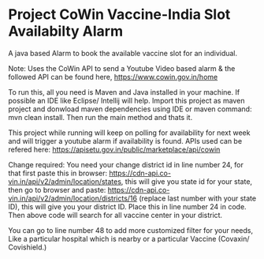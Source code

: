 # Project CoWin Vaccine-India Slot Availabilty Alarm

A java based Alarm to book the available vaccine slot for an individual.

Note: Uses the CoWin API to send a Youtube Video based alarm & the followed API can be found here, https://www.cowin.gov.in/home

To run this, all you need is Maven and Java installed in your machine. If possible an IDE like Eclipse/ Intellij will help. Import this project as maven project and donwload maven dependencies using IDE or maven command: mvn clean install. Then run the main method and thats it.

This project while running will keep on polling for availability for next week and will trigger a youtube alarm if availability is found.
APIs used can be refered here: https://apisetu.gov.in/public/marketplace/api/cowin

Change required:
You need your change district id in line number 24, for that first 
paste this in browser: https://cdn-api.co-vin.in/api/v2/admin/location/states, this will give you state id for your state,
then go to browser and paste: https://cdn-api.co-vin.in/api/v2/admin/location/districts/16 (replace last number with your state ID),
this will give you your district ID. Place this in line number 24 in code. Then above code will search for all vaccine center in your district.

You can go to line number 48 to add more customized filter for your needs, Like a particular hospital which is nearby or a particular Vaccine (Covaxin/ Covishield.)
